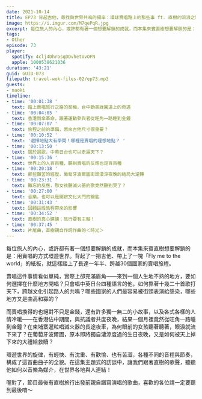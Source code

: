 ```yaml
---
date: 2021-10-14
title: EP73 背起吉他，尋找與世界共鳴的頻率：環球賣唱路上的那些事 ft. 直樹的流浪之歌
image: https://i.imgur.com/M7qePqR.jpg
excerpt: 每位旅人的內心，或許都有著一個想要解鎖的成就，而本集來賓直樹想要解鎖的是：用賣唱的方式環遊世界。環遊世界的旋律，有輕快、有沈重、有歡愉、也有苦澀，各種不同的音程與節奏，構成了這首曲曲子的全貌。在這集主題式的訪談中，讓我們跟著直樹的歌聲，聽聽他如何以音樂為媒介，在世界各地與人連結！
tags:
- Other
episode: 73
player:
  spotify: 4clj4DhrosqDDvhetVvOFN
  apple: 1000538621036
duration: '43:21'
guid: GUID-073
filepath: travel-wok-files-02/ep73.mp3
guests:
- naoki
timeline:
- time: '00:01:38 '
  text: 踏上賣唱旅行之路的契機，台中勤美綠園道上的奇遇
- time: '00:04:05 '
  text: 香港雨傘革命，跟著運動參與者從旺角一路睡到金鐘
- time: '00:07:07 '
  text: 旅程之前的準備，原來吉他尺寸很重要？
- time: '00:10:52 '
  text: '選擇地點大有學問！哪裡是賣唱的理想地點？ '
- time: '00:13:50 '
  text: 關於選歌，中英日台也可以走遍天下？
- time: '00:15:36 '
  text: 世界上的人百百種，聽到賣唱的反應也是百百種
- time: '00:20:18 '
  text: 那些艱苦的經歷，葡萄牙波爾圖街頭淒涼夜晚的結局大逆轉
- time: '00:23:31 '
  text: 難忘的反應，那女孩聽滅火器的歌竟然聽到哭了？
- time: '00:27:00 '
  text: 音樂，也可以是開啟文化大門的鑰匙
- time: '00:31:43 '
  text: 回顧這段旅程帶來的影響
- time: '00:34:52 '
  text: 直樹的真心建議：旅行要有主軸！
- time: '00:37:45 '
  text: 片尾曲，直樹親自作詞作曲的＜時光＞
---
```


每位旅人的內心，或許都有著一個想要解鎖的成就，而本集來賓直樹想要解鎖的是：用賣唱的方式環遊世界。背起了一把吉他、帶上了一塊「Fly me to the world」的紙板，就這樣踏上了長達一年半、跨越30個國家的賣唱旅程。

賣唱這件事情看似單純，實際上卻充滿眉角——來到一個人生地不熟的地方，要如何選擇在什麼地方開唱？只會唱中英日台四種語言的他，如何靠著十幾二十首歌打天下，跨越文化引起路人的共鳴？哪些國家的人們最容易被街頭表演給感染，哪些地方又是曲高和寡的？

而賣唱換得的也絕對不只是金錢，還有許多獨一無二的小故事，以及各式各樣的人情冷暖——在香港佔中期間，與抗議者共度夜晚，結果一個月裡竟然從旺角一路睡到金鐘？在柬埔寨暹粒唱滅火器的長途夜車，為何眼前的女孩聽著聽著，眼淚就流下來了？在葡萄牙波爾圖，原本即將獨自淒涼度過的生日夜晚，又是如何被天上掉下來的大禮給救贖？

環遊世界的旋律，有輕快、有沈重、有歡愉、也有苦澀，各種不同的音程與節奏，構成了這首曲曲子的全貌。在這集主題式的訪談中，讓我們跟著直樹的歌聲，聽聽他如何以音樂為媒介，在世界各地與人連結！

喔對了，節目最後有直樹旅行出發前親自譜寫演唱的歌曲，喜歡的各位請一定要聽到最後唷～

